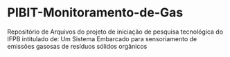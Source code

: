 # PIBIT-Monitoramento-de-Gas
Repositório de Arquivos do projeto de iniciação de pesquisa tecnológica do IFPB intitulado de: Um Sistema Embarcado para sensoriamento de emissões gasosas de resíduos sólidos orgânicos
